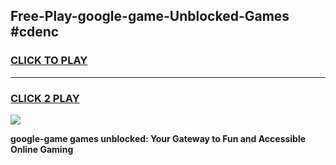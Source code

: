 
## Free-Play-google-game-Unblocked-Games #cdenc
<h3>
<a href="https://news.freeplayer.one?title=google-game&ref=8M">CLICK TO PLAY</a></h3>
<hr>

<h3>
<a href="https://news.freeplayer.one?title=google-game&ref=8M">CLICK 2 PLAY</a>
  
</h3>

<a href="https://news.freeplayer.one?title=google-game&ref=8M"><img src="https://clearcache.store/games.png"></a>


**google-game games unblocked: Your Gateway to Fun and Accessible Online Gaming**
